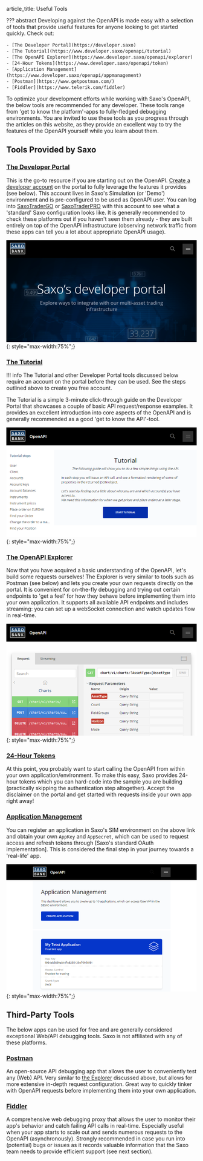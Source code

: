 article_title: Useful Tools

??? abstract
    Developing against the OpenAPI is made easy with a selection of tools that provide useful features for anyone looking to get started quickly. Check out:

    - [The Developer Portal](https://developer.saxo)
    - [The Tutorial](https://www.developer.saxo/openapi/tutorial)
    - [The OpenAPI Explorer](https://www.developer.saxo/openapi/explorer)
    - [24-Hour Tokens](https://www.developer.saxo/openapi/token)
    - [Application Management](https://www.developer.saxo/openapi/appmanagement)
    - [Postman](https://www.getpostman.com/)
    - [Fiddler](https://www.telerik.com/fiddler)
  
To optimize your development efforts while working with Saxo's OpenAPI, the below tools are recommended for any developer. These tools range from 'get to know the platform'-apps to fully-fledged debugging environments. You are invited to use these tools as you progress through the articles on this website, as they provide an excellent way to try the features of the OpenAPI yourself while you learn about them.

## Tools Provided by Saxo

### [The Developer Portal](https://developer.saxo)

This is the go-to resource if you are starting out on the OpenAPI. [Create a developer account](https://www.developer.saxo/accounts/sim/signup) on the portal to fully leverage the features it provides (see below). This account lives in Saxo's Simulation (or 'Demo') environment and is pre-configured to be used as OpenAPI user. You can log into [SaxoTraderGO](https://www.saxotrader.com/sim/login/) or [SaxoTraderPRO](https://www.home.saxo/platforms/saxotraderpro) with this account to see what a 'standard' Saxo configuration looks like. It is generally recommended to check these platforms out if you haven't seen them already - they are built entirely on top of the OpenAPI infrastructure (observing network traffic from these apps can tell you a lot about appropriate OpenAPI usage).

![The Saxo Bank Developer Portal](img/devportal1.png){: style="max-width:75%";}

### [The Tutorial](https://www.developer.saxo/openapi/tutorial)

!!! info
    The Tutorial and other Developer Portal tools discussed below require an account on the portal before they can be used. See the steps outlined above to create you free account.

The Tutorial is a simple 3-minute click-through guide on the Developer Portal that showcases a couple of basic API request/response examples. It provides an excellent introduction into core aspects of the OpenAPI and is generally recommended as a good 'get to know the API'-tool.

![The Saxo Bank OpenAPI Tutorial](img/devportal2.png){: style="max-width:75%";}

### [The OpenAPI Explorer](https://www.developer.saxo/openapi/explorer)

Now that you have acquired a basic understanding of the OpenAPI, let's build some requests ourselves! The Explorer is very similar to tools such as Postman (see below) and lets you create your own requests directly on the portal. It is convenient for on-the-fly debugging and trying out certain endpoints to 'get a feel' for how they behave before implementing them into your own application. It supports all available API endpoints and includes streaming: you can set up a webSocket connection and watch updates flow in real-time.

![The Saxo Bank OpenAPI Explorer](img/devportal3.png){: style="max-width:75%";}

### [24-Hour Tokens](https://www.developer.saxo/openapi/token)

At this point, you probably want to start calling the OpenAPI from within your own application/environment. To make this easy, Saxo provides 24-hour tokens which you can hard-code into the sample you are building (practically skipping the authentication step altogether). Accept the disclaimer on the portal and get started with requests inside your own app right away!

### [Application Management](https://www.developer.saxo/openapi/appmanagement)

You can register an application in Saxo's SIM environment on the above link and obtain your own `AppKey` and `AppSecret`, which can be used to request access and refresh tokens through [Saxo's standard OAuth implementation]. This is considered the final step in your journey towards a 'real-life' app.

![Saxo Bank OpenAPI Application Management](img/devportal4.png){: style="max-width:75%";}

## Third-Party Tools

The below apps can be used for free and are generally considered exceptional Web/API debugging tools. Saxo is not affiliated with any of these platforms.

### [Postman](https://www.getpostman.com/)

An open-source API debugging app that allows the user to conveniently test any (Web) API. Very similar to [the Explorer](#the-openapi-explorer) discussed above, but allows for more extensive in-depth request configuration. Great way to quickly tinker with OpenAPI requests before implementing them into your own application.

### [Fiddler](https://www.telerik.com/fiddler)

A comprehensive web debugging proxy that allows the user to monitor their app's behavior and catch failing API calls in real-time. Especially useful when your app starts to scale out and sends numerous requests to the OpenAPI (asynchronously). Strongly recommended in case you run into (potential) bugs or issues as it records valuable information that the Saxo team needs to provide efficient support (see next section).